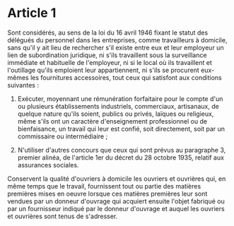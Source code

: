 # Article 1

Sont considérés, au sens de la loi du 16 avril 1946 fixant le statut des délégués du personnel dans les entreprises, comme travailleurs à domicile, sans qu'il y ait lieu de rechercher s'il existe entre eux et leur employeur un lien de subordination juridique, ni s'ils travaillent sous la surveillance immédiate et habituelle de l'employeur, ni si le local où ils travaillent et l'outillage qu'ils emploient leur appartiennent, ni s'ils se procurent eux-mêmes les fournitures accessoires, tout ceux qui satisfont aux conditions suivantes :

1. Exécuter, moyennant une rémunération forfaitaire pour le compte d'un ou plusieurs établissements industriels, commerciaux, artisanaux, de quelque nature qu'ils soient, publics ou privés, laïques ou religieux, même s'ils ont un caractère d'enseignement professionnel ou de bienfaisance, un travail qui leur est confié, soit directement, soit par un  commissaire ou intermédiaire ;

2. N'utiliser d'autres concours que ceux qui sont prévus au paragraphe 3, premier alinéa, de l'article 1er du décret du 28 octobre 1935, relatif aux assurances sociales.

Conservent la qualité d'ouvriers à domicile les ouvriers et ouvrières qui, en même temps que le travail, fournissent tout ou partie des matières premières mises en oeuvre lorsque ces matières premières leur sont vendues par un donneur d'ouvrage qui acquiert ensuite l'objet fabriqué ou par un fournisseur indiqué par le donneur d'ouvrage et auquel les ouvriers et ouvrières sont tenus de s'adresser.
